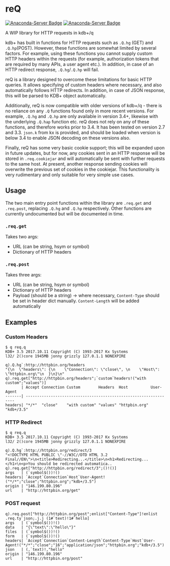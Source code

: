 # reQ

[![Anaconda-Server Badge](https://anaconda.org/jmcmurray/req/badges/version.svg)](https://anaconda.org/jmcmurray/req)
[![Anaconda-Server Badge](https://anaconda.org/jmcmurray/req/badges/downloads.svg)](https://anaconda.org/jmcmurray/req)

A WIP library for HTTP requests in kdb+/q

kdb+ has built in functions for HTTP requests such as `.Q.hg` (GET) and `.Q.hp`(POST). However, these functions are somewhat limited by several factors. For example, using these functions you cannot supply custom HTTP headers within the requests (for example, authorization tokens that are required by many APIs, a user agent etc.). In addition, in case of an HTTP redirect response, `.Q.hg`/`.Q.hp` will fail.

reQ is a library designed to overcome these limitations for basic HTTP queries. It allows specifying of custom headers where necessary, and also automatically follows HTTP redirects. In addition, in case of JSON response, this will be parsed to KDB+ object automatically.

Additionally, reQ is now compatible with older versions of kdb+/q - there is no reliance on any `.Q` functions found only in more recent versions. For example, `.Q.hg` and `.Q.hp` are only available in version 3.4+, likewise with the underlying `.Q.hap` function etc. reQ does not rely on any of these functions, and therefore works prior to 3.4. It has been tested on version 2.7 and 3.3. `json.k` from kx is provided, and should be loaded when version is below 3.4 to enable JSON decoding on these versions also.

Finally, reQ has some very basic cookie support; this will be expanded upon in future updates, but for now, any cookies sent in an HTTP response will be stored in `.req.cookiejar` and will automatically be sent with further requests to the same host. At present, another response sending cookies will overwrite the previous set of cookies in the cookiejar. This functionality is very rudimentary and only suitable for very simple use cases.

## Usage

The two main entry point functions within the library are `.req.get` and `.req.post`, replacing `.Q.hg` and `.Q.hp` respectively.
Other functions are currently undocumented but will be documented in time.

### `.req.get`

Takes two args:
* URL (can be string, hsym or symbol)
* Dictionary of HTTP headers

### `.req.post`

Takes three args:
* URL (can be string, hsym or symbol)
* Dictionary of HTTP headers
* Payload (should be a string) -> where necessary, `Content-Type` should be set in header dict manually. `Content-Length` will be added automatically

## Examples

### Custom Headers

```
$ q req.q                                                                                                                            
KDB+ 3.5 2017.10.11 Copyright (C) 1993-2017 Kx Systems
l32/ 2()core 1945MB jonny grizzly 127.0.1.1 NONEXPIRE

q).Q.hg`:http://httpbin.org/headers
"{\n  \"headers\": {\n    \"Connection\": \"close\", \n    \"Host\": \"httpbin.org\"\n  }\n}\n"
q).req.get["http://httpbin.org/headers";`custom`headers!("with custom";"values")]
       | Accept Connection Custom        Headers  Host          User-Agent
-------| -----------------------------------------------------------------
headers| "*/*"  "close"    "with custom" "values" "httpbin.org" "kdb+/3.5"
```

### HTTP Redirect

```
$ q req.q                                                                                                                            
KDB+ 3.5 2017.10.11 Copyright (C) 1993-2017 Kx Systems
l32/ 2()core 1945MB jonny grizzly 127.0.1.1 NONEXPIRE

q).Q.hg`:http://httpbin.org/redirect/3
"<!DOCTYPE HTML PUBLIC \"-//W3C//DTD HTML 3.2 Final//EN\">\n<title>Redirecting...</title>\n<h1>Redirecting...</h1>\n<p>You should be redirected automatica..
q).req.get["http://httpbin.org/redirect/3";()!()]
args   | (`symbol$())!()
headers| `Accept`Connection`Host`User-Agent!("*/*";"close";"httpbin.org";"kdb+/3.5")
origin | "146.199.80.196"
url    | "http://httpbin.org/get"
```

### POST request

```
q).req.post["http://httpbin.org/post";enlist["Content-Type"]!enlist .req.ty`json;.j.j (1#`text)!1#`hello]
args   | (`symbol$())!()
data   | "{\"text\":\"hello\"}"
files  | (`symbol$())!()
form   | (`symbol$())!()
headers| `Accept`Connection`Content-Length`Content-Type`Host`User-Agent!("*/*";"close";"16";"application/json";"httpbin.org";"kdb+/3.5")
json   | (,`text)!,"hello"
origin | "146.199.80.196"
url    | "http://httpbin.org/post"
```
